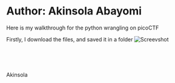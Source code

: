 # Author: Akinsola Abayomi

Here is my walkthrough for the python wrangling on picoCTF

Firstly, I download the files, and saved it in a folder
![Screevshot](C:\Users\a-kub\Documents\ctf\image.png)

<br></br>

##
Akinsola

